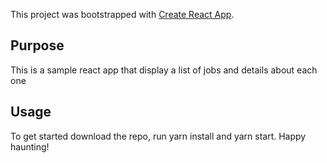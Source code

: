 This project was bootstrapped with [Create React App](https://github.com/facebook/create-react-app).

## Purpose

This is a sample react app that display a list of jobs and details about each one

## Usage

To get started download the repo, run yarn install and yarn start. Happy haunting!
